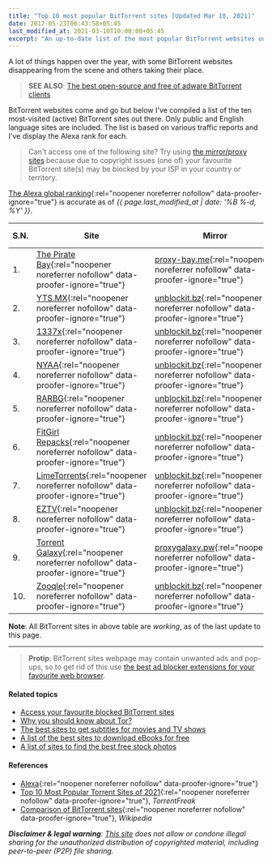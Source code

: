 ```yaml
---
title: "Top 10 most popular BitTorrent sites [Updated Mar 10, 2021]"
date: 2017-05-23T06:43:58+05:45
last_modified_at: 2021-03-10T10:00:00+05:45
excerpt: "An up-to-date list of the most popular BitTorrent websites out there."
---
```


A lot of things happen over the year, with some BitTorrent websites disappearing from the scene and others taking their place.

> **SEE ALSO**: [The best open-source and free of adware BitTorrent clients](/the-best-open-source-bittorrent-clients/)

BitTorrent websites come and go but below I've compiled a list of the ten most-visited (active) BitTorrent sites out there. Only public and English language sites are included. The list is based on various traffic reports and I've display the Alexa rank for each.

> Can't access one of the following site? Try using [the mirror/proxy sites](/access-your-favourite-blocked-bittorrent-sites/) because due to copyright issues (one of) your favourite BitTorrent site(s) may be blocked by your ISP in your country or territory.

[The Alexa global ranking](https://www.alexa.com/siteinfo){:rel="noopener noreferrer nofollow" data-proofer-ignore="true"} is accurate as of _{{ page.last_modified_at | date: '%B %-d, %Y' }}_.

| S.N. | Site                                                                                                             | Mirror                                                                                                               | Specialization | RSS | Alexa Rank |
| ---- | ---------------------------------------------------------------------------------------------------------------- | -------------------------------------------------------------------------------------------------------------------- | -------------- | --- | ---------- |
| 1.   | [The Pirate Bay](https://thepiratebay.org/){:rel="noopener noreferrer nofollow" data-proofer-ignore="true"}      | [proxy-bay.me](https://proxy-bay.me/){:rel="noopener noreferrer nofollow" data-proofer-ignore="true"}                | -              | Yes | 341        |
| 2.   | [YTS.MX](https://yts.mx/){:rel="noopener noreferrer nofollow" data-proofer-ignore="true"}                        | [unblockit.bz](https://yts.unblockit.bz/){:rel="noopener noreferrer nofollow" data-proofer-ignore="true"}            | Movies         | Yes | 404        |
| 3.   | [1337x](https://1337x.to/){:rel="noopener noreferrer nofollow" data-proofer-ignore="true"}                       | [unblockit.bz](https://1337x.unblockit.bz/){:rel="noopener noreferrer nofollow" data-proofer-ignore="true"}          | -              | No  | 414        |
| 4.   | [NYAA](https://nyaa.si/){:rel="noopener noreferrer nofollow" data-proofer-ignore="true"}                         | [unblockit.bz](http://nyaa.unblockit.bz/){:rel="noopener noreferrer nofollow" data-proofer-ignore="true"}            | Anime          | Yes | 749        |
| 5.   | [RARBG](https://rarbg.to/){:rel="noopener noreferrer nofollow" data-proofer-ignore="true"}                       | [unblockit.bz](https://rarbg.unblockit.bz/){:rel="noopener noreferrer nofollow" data-proofer-ignore="true"}          | -              | Yes | 839        |
| 6.   | [FitGirl Repacks](https://fitgirl-repacks.site/){:rel="noopener noreferrer nofollow" data-proofer-ignore="true"} | [unblockit.bz](https://fitgirlrepacks.unblockit.bz/){:rel="noopener noreferrer nofollow" data-proofer-ignore="true"} | Games          | No  | 2,278      |
| 7.   | [LimeTorrents](https://www.limetorrents.info/){:rel="noopener noreferrer nofollow" data-proofer-ignore="true"}   | [unblockit.bz](https://limetorrents.unblockit.bz/){:rel="noopener noreferrer nofollow" data-proofer-ignore="true"}   | -              | Yes | 2,772      |
| 8.   | [EZTV](https://eztv.re/){:rel="noopener noreferrer nofollow" data-proofer-ignore="true"}                         | [unblockit.bz](https://eztv.unblockit.bz/){:rel="noopener noreferrer nofollow" data-proofer-ignore="true"}           | TV series      | Yes | 3,072      |
| 9.   | [Torrent Galaxy](https://torrentgalaxy.to/){:rel="noopener noreferrer nofollow" data-proofer-ignore="true"}      | [proxygalaxy.pw](https://proxygalaxy.pw/){:rel="noopener noreferrer nofollow" data-proofer-ignore="true"}            | -              | Yes | 4,609      |
| 10.  | [Zooqle](https://zooqle.com/){:rel="noopener noreferrer nofollow" data-proofer-ignore="true"}                    | [unblockit.bz](https://zooqle.unblockit.bz/){:rel="noopener noreferrer nofollow" data-proofer-ignore="true"}         | Search         | Yes | 6,449      |

**Note**: All BitTorrent sites in above table are _working_, as of the last update to this page.

---

> **Protip**: BitTorrent sites webpage may contain unwanted ads and pop-ups, so to get rid of this use [the best ad blocker extensions for your favourite web browser](/the-best-ad-blocker-extensions-for-your-favourite-web-browser-free-and-open-source/).

#### Related topics

- [Access your favourite blocked BitTorrent sites](/access-your-favourite-blocked-bittorrent-sites/)
- [Why you should know about Tor?](/why-you-should-know-about-tor/)
- [The best sites to get subtitles for movies and TV shows](/the-best-sites-to-get-subtitles-for-movies-and-tv-shows/)
- [A list of the best sites to download eBooks for free](/a-list-of-the-best-sites-to-download-ebooks-for-free/)
- [A list of sites to find the best free stock photos](/a-list-of-sites-to-find-the-best-free-stock-photos/)

#### References

- [Alexa](http://www.alexa.com/siteinfo){:rel="noopener noreferrer nofollow" data-proofer-ignore="true"}
- [Top 10 Most Popular Torrent Sites of 2021](https://torrentfreak.com/top-torrent-sites-2021-210103/){:rel="noopener noreferrer nofollow" data-proofer-ignore="true"}, _TorrentFreak_
- [Comparison of BitTorrent sites](http://en.wikipedia.org/wiki/Comparison_of_BitTorrent_sites){:rel="noopener noreferrer nofollow" data-proofer-ignore="true"}, _Wikipedia_

_**Disclaimer & legal warning**: [This site](/) does not allow or condone illegal sharing for the unauthorized distribution of copyrighted material, including peer-to-peer (P2P) file sharing._
